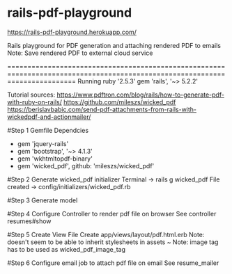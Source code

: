 # rails-pdf-playground

https://rails-pdf-playground.herokuapp.com/

Rails playground for PDF generation and attaching rendered PDF to emails
Note: Save rendered PDF to external cloud service

=============================================================================================================================
Running
    ruby '2.5.3'
    gem 'rails', '~> 5.2.2'

Tutorial sources: 
https://www.pdftron.com/blog/rails/how-to-generate-pdf-with-ruby-on-rails/
https://github.com/mileszs/wicked_pdf
https://berislavbabic.com/send-pdf-attachments-from-rails-with-wickedpdf-and-actionmailer/

#Step 1 Gemfile Dependcies
- gem 'jquery-rails'
- gem 'bootstrap', '~> 4.1.3'
- gem 'wkhtmltopdf-binary'
- gem 'wicked_pdf', github: 'mileszs/wicked_pdf'

#Step 2 Generate wicked_pdf initializer
Terminal -> rails g wicked_pdf
File created -> config/initializers/wicked_pdf.rb

#Step 3 Generate model

#Step 4 Configure Controller to render pdf file on browser
See controller resumes#show

#Step 5 Create View File
Create app/views/layout/pdf.html.erb 
Note: doesn't seem to be able to inherit stylesheets in assets ~
Note: image tag has to be used as wicked_pdf_image_tag

#Step 6 Configure email job to attach pdf file on email
See resume_mailer
